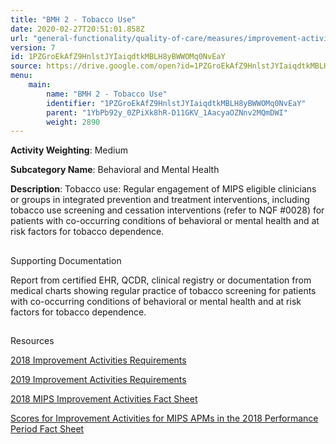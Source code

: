 ```yaml
---
title: "BMH 2 - Tobacco Use"
date: 2020-02-27T20:51:01.858Z
url: "general-functionality/quality-of-care/measures/improvement-activities-measures/2018-improvement-activities/bmh-2-tobacco-use.html"
version: 7
id: 1PZGroEkAfZ9HnlstJYIaiqdtkMBLH8yBWWOMq0NvEaY
source: https://drive.google.com/open?id=1PZGroEkAfZ9HnlstJYIaiqdtkMBLH8yBWWOMq0NvEaY
menu:
    main:
        name: "BMH 2 - Tobacco Use"
        identifier: "1PZGroEkAfZ9HnlstJYIaiqdtkMBLH8yBWWOMq0NvEaY"
        parent: "1YbPb92y_0ZPiXk8hR-D11GKV_1AacyaOZNnv2MQmDWI"
        weight: 2890
---
```









**Activity Weighting**: Medium

**Subcategory Name**: Behavioral and Mental Health

**Description**: Tobacco use: Regular engagement of MIPS eligible clinicians or groups in integrated prevention and treatment interventions, including tobacco use screening and cessation interventions (refer to NQF #0028) for patients with co-occurring conditions of behavioral or mental health and at risk factors for tobacco dependence.







## 

Supporting Documentation

Report from certified EHR, QCDR, clinical registry or documentation from medical charts showing regular practice of tobacco screening for patients with co-occurring conditions of behavioral or mental health and at risk factors for tobacco dependence.







## 

Resources

[2018 Improvement Activities Requirements](https://qpp.cms.gov/mips/improvement-activities?py=2018)

[2019 Improvement Activities Requirements](https://qpp.cms.gov/mips/improvement-activities?py=2019)

[2018 MIPS Improvement Activities Fact Sheet](https://qpp.cms.gov/resource/2018%20MIPS%20Improvement%20Activities%20Fact%20Sheet)

[Scores for Improvement Activities for MIPS APMs in the 2018 Performance Period Fact Sheet](https://qpp.cms.gov/resource/2018%20MIPS%20APMs%20improvement%20Activities%20scores%20fact%20sheet)

